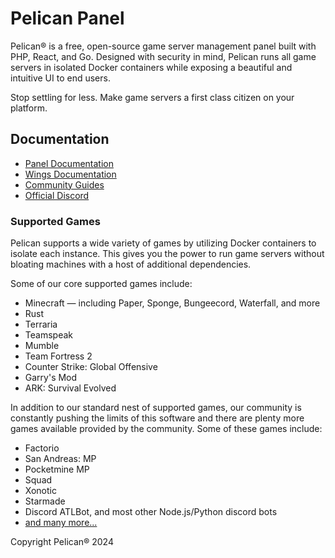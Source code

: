 # Pelican Panel

Pelican® is a free, open-source game server management panel built with PHP, React, and Go. Designed with security
in mind, Pelican runs all game servers in isolated Docker containers while exposing a beautiful and intuitive
UI to end users.

Stop settling for less. Make game servers a first class citizen on your platform.

## Documentation

* [Panel Documentation](https://pelican.dev/panel/1.0/getting_started.html)
* [Wings Documentation](https://pelican.dev/wings/1.0/installing.html)
* [Community Guides](https://pelican.dev/community/about.html)
* [Official Discord](https://discord.gg/GB87YZDW8U)

### Supported Games

Pelican supports a wide variety of games by utilizing Docker containers to isolate each instance. This gives
you the power to run game servers without bloating machines with a host of additional dependencies.

Some of our core supported games include:

* Minecraft — including Paper, Sponge, Bungeecord, Waterfall, and more
* Rust
* Terraria
* Teamspeak
* Mumble
* Team Fortress 2
* Counter Strike: Global Offensive
* Garry's Mod
* ARK: Survival Evolved

In addition to our standard nest of supported games, our community is constantly pushing the limits of this software
and there are plenty more games available provided by the community. Some of these games include:

* Factorio
* San Andreas: MP
* Pocketmine MP
* Squad
* Xonotic
* Starmade
* Discord ATLBot, and most other Node.js/Python discord bots
* [and many more...](https://github.com/parkervcp/eggs)

Copyright Pelican® 2024
